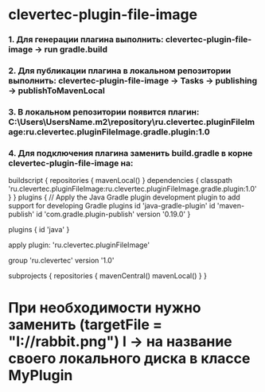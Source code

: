 # clevertec-plugin-file-image
### 1. Для генерации плагина выполнить: clevertec-plugin-file-image -> run gradle.build
### 2. Для публикации плагина в локальном репозитории выполнить: clevertec-plugin-file-image -> Tasks -> publishing -> publishToMavenLocal
### 3. В локальном репозитории появится плагин:  C:\Users\UsersName\.m2\repository\ru.clevertec.pluginFileImage:ru.clevertec.pluginFileImage.gradle.plugin:1.0
### 4. Для подключения плагина заменить build.gradle в корне clevertec-plugin-file-image на:

buildscript {
repositories {
mavenLocal()
}
dependencies {
classpath 'ru.clevertec.pluginFileImage:ru.clevertec.pluginFileImage.gradle.plugin:1.0'
}
}
plugins {
// Apply the Java Gradle plugin development plugin to add support for developing Gradle plugins
id 'java-gradle-plugin'
id 'maven-publish'
id 'com.gradle.plugin-publish' version '0.19.0'
}

plugins {
id 'java'
}

apply plugin: 'ru.clevertec.pluginFileImage'

group 'ru.clevertec'
version '1.0'

subprojects {
repositories {
mavenCentral()
mavenLocal()
}
}

# При необходимости нужно заменить (targetFile = "I://rabbit.png") I -> на название своего локального диска в классе MyPlugin